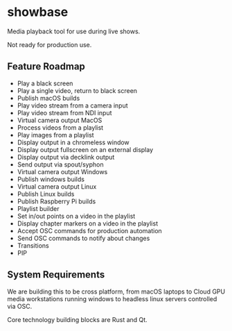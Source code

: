 # showbase

Media playback tool for use during live shows.

Not ready for production use.

## Feature Roadmap

* Play a black screen
* Play a single video, return to black screen
* Publish macOS builds
* Play video stream from a camera input
* Play video stream from NDI input
* Virtual camera output MacOS
* Process videos from a playlist
* Play images from a playlist
* Display output in a chromeless window
* Display output fullscreen on an external display
* Display output via decklink output
* Send output via spout/syphon
* Virtual camera output Windows
* Publish windows builds
* Virtual camera output Linux
* Publish Linux builds
* Publish Raspberry Pi builds
* Playlist builder
* Set in/out points on a video in the playlist
* Display chapter markers on a video in the playlist
* Accept OSC commands for production automation
* Send OSC commands to notify about changes
* Transitions
* PIP

## System Requirements

We are building this to be cross platform, from macOS laptops to Cloud GPU media
workstations running windows to headless linux servers controlled via OSC.

Core technology building blocks are Rust and Qt.
